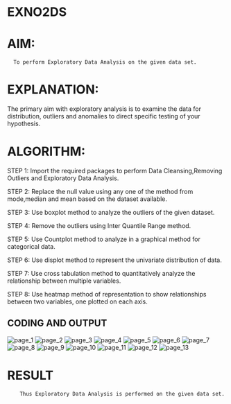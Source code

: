 # EXNO2DS
# AIM:
      To perform Exploratory Data Analysis on the given data set.
      
# EXPLANATION:
  The primary aim with exploratory analysis is to examine the data for distribution, outliers and anomalies to direct specific testing of your hypothesis.
  
# ALGORITHM:
STEP 1: Import the required packages to perform Data Cleansing,Removing Outliers and Exploratory Data Analysis.

STEP 2: Replace the null value using any one of the method from mode,median and mean based on the dataset available.

STEP 3: Use boxplot method to analyze the outliers of the given dataset.

STEP 4: Remove the outliers using Inter Quantile Range method.

STEP 5: Use Countplot method to analyze in a graphical method for categorical data.

STEP 6: Use displot method to represent the univariate distribution of data.

STEP 7: Use cross tabulation method to quantitatively analyze the relationship between multiple variables.

STEP 8: Use heatmap method of representation to show relationships between two variables, one plotted on each axis.

## CODING AND OUTPUT
![page_1](https://github.com/user-attachments/assets/bc31e630-87be-46bf-a5bc-4106dc662d42)
![page_2](https://github.com/user-attachments/assets/677da7da-c9bb-4c91-83d9-bfe7f838bb69)
![page_3](https://github.com/user-attachments/assets/41c37040-05d4-4f6a-8f6f-610790bffb45)
![page_4](https://github.com/user-attachments/assets/55bc40da-d189-4740-9314-a2234baf84cd)
![page_5](https://github.com/user-attachments/assets/de940621-0077-4b26-b9cd-d2bd2308cbea)
![page_6](https://github.com/user-attachments/assets/bf91fb6d-a869-4f96-8838-99e6eecc19ee)
![page_7](https://github.com/user-attachments/assets/d27fb459-289b-44a7-b9fa-c9f3865e15e2)
![page_8](https://github.com/user-attachments/assets/4b47f823-2fd8-4fb0-8f04-63a4cef14e79)
![page_9](https://github.com/user-attachments/assets/3ecd13ed-470c-4335-85d6-98ce8f4fe1f7)
![page_10](https://github.com/user-attachments/assets/ae95a32f-471e-4e72-91b5-7403cf59be5e)
![page_11](https://github.com/user-attachments/assets/e85547ee-3023-40a6-a53f-fc93d90bc374)
![page_12](https://github.com/user-attachments/assets/3ae6b7a3-cfb2-431c-9bc2-9dc644514594)
![page_13](https://github.com/user-attachments/assets/38ad94bb-63df-454f-9365-0eb813fbec9c)


# RESULT
        Thus Exploratory Data Analysis is performed on the given data set.
